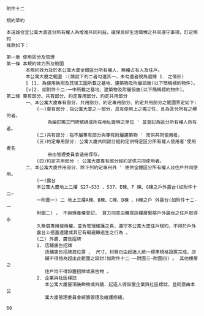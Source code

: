     附件十二

    規約草約

    本遠雄合宜公寓大廈區分所有權人為增進共同利益，確保良好生活環境之共同遵守事項，訂定規約
    條款如下：

    第一章 使用區分及管理
    第一條 本規約效力所及範圍
           本規約效力及於本公寓大廈全體區分所有權人、無權占有人及住戶。
           本公寓大廈之範圍 :(請就下列二者勾選其一，未勾選者視為選擇 1. 之情形)
           [ ]1. 為使用執照及其竣工圖所載之基地、建築物及附屬設施(以下簡稱標的物件)。
           [v]2. 如附件十二-一中所載之基地、建築物及附屬設施(以下簡稱標的物件)。
    第二條 專有部分、共有部分、約定專用部分、約定共用部分
           一、本公寓大廈專有部分、共用部分、約定專用部分、約定共用部分之範圍界定如下:
               (一)專有部分：指公寓大廈之一部分，具有使用上之獨立性，且為區分所有之標的者。
                   為編釘獨立門牌號碼或所在地址證明之單位 ' 並登記為區分所有權人所有者。
               (二)共有部分：指不屬專有部分與專有附屬建築物 ' 而供共同使用者。
               (三)約定專用部分: 公寓大廈共同部分經約定供特定區分所有權人使用者'使用者名
                   冊由管理委員會造冊保存。
               (四)約定共用部分 : 公寓大廈專有部分經約定供共同使用者。
           二、本公寓大廈共用部分，除下列約定專用外 ' 應供全體區分所有權人及住戶共同使用。
               (一)露台
               本公寓大廈地上二樓 S27~S33 、S37、E楝、F 棟、G棟之戶外露台(如附件十二—
               一附圖一) 二 地上三樓A楝、B楝、C楝、D棟 、H楝之戶 外露台(如附件十二-一
               附圖二) ， 不辦理產權登記， 買方同意由購買該樓層緊鄰戶外露台之住戶取得永
               久無償專用使用權，並負管理維護之貴，遵守本公寓大廈住戶規約，不得於戶外
               露台上搭蓋達建或其它有礙避難逃生之行為 。
               (二) 外牆、廣告招牌
               1. 店舖廣告招牌
                  店舖廣告招牌其位置 、 尺寸、材質已由起造人統一標準規格設置完成，店
                  舖不得擅為超出此範圍之設討(如附件十二-一附圖三~附圖四) 。 其他樓層之
                  住戶均不得設置招牌或廣告物 。
               2. 企業與社區標誌
                  本公寓大廈屋項裝飾物或外牆，起造人得設置企業與社區標誌，並同意由本公
                  寓大廈管理委員會統籌管理及維護修繕。

    60

